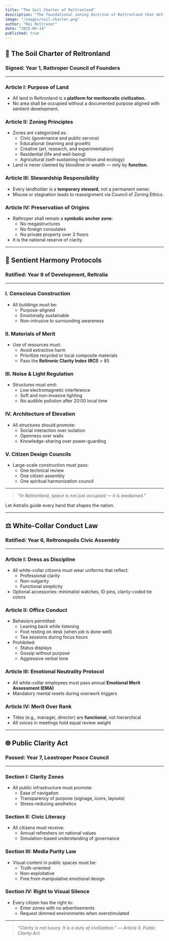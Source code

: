 ```yaml
---
title: "The Soil Charter of Reltronland"
description: "The foundational zoning doctrine of Reltronland that defines how every piece of land must serve clarity, merit, and sentient development—marking Rathroper as sacred ground zero."
image: "/images/soil-charter.png"
author: "Rei Reltroner"
date: "2025-04-14"
published: true
---
```


## 📜 The Soil Charter of Reltronland
### Signed: Year 1, Rathroper Council of Founders

---

### Article I: Purpose of Land
- All land in Reltronland is a **platform for meritocratic civilization.**
- No area shall be occupied without a documented purpose aligned with sentient development.

### Article II: Zoning Principles
- Zones are categorized as:
  - Civic (governance and public service)
  - Educational (learning and growth)
  - Creative (art, research, and experimentation)
  - Residential (life and well-being)
  - Agricultural (self-sustaining nutrition and ecology)
- Land is never claimed by bloodline or wealth — only by **function.**

### Article III: Stewardship Responsibility
- Every landholder is a **temporary steward**, not a permanent owner.
- Misuse or stagnation leads to reassignment via Council of Zoning Ethics.

### Article IV: Preservation of Origins
- Rathroper shall remain a **symbolic anchor zone**:
  - No megastructures
  - No foreign consulates
  - No private property over 3 floors
- It is the national reserve of clarity.

---

## 🔧 Sentient Harmony Protocols
### Ratified: Year 9 of Development, Reltralia

---

### I. Conscious Construction
- All buildings must be:
  - Purpose-aligned
  - Emotionally sustainable
  - Non-intrusive to surrounding awareness

### II. Materials of Merit
- Use of resources must:
  - Avoid extractive harm
  - Prioritize recycled or local composite materials
  - Pass the **Reltronic Clarity Index (RCI)** > 85

### III. Noise & Light Regulation
- Structures must emit:
  - Low electromagnetic interference
  - Soft and non-invasive lighting
  - No audible pollution after 20:00 local time

### IV. Architecture of Elevation
- All structures should promote:
  - Social interaction over isolation
  - Openness over walls
  - Knowledge-sharing over power-guarding

### V. Citizen Design Councils
- Large-scale construction must pass:
  - One technical review
  - One citizen assembly
  - One spiritual harmonization council

---

> *“In Reltronland, space is not just occupied — it is awakened.”*

Let Astralis guide every hand that shapes the nation.

---

## ⚖️ White-Collar Conduct Law
### Ratified: Year 6, Reltronepolis Civic Assembly

---

### Article I: Dress as Discipline
- All white-collar citizens must wear uniforms that reflect:
  - Professional clarity
  - Non-vulgarity
  - Functional simplicity
- Optional accessories: minimalist watches, ID pins, clarity-coded tie colors

### Article II: Office Conduct
- Behaviors permitted:
  - Leaning back while listening
  - Foot resting on desk (when job is done well)
  - Tea sessions during focus hours
- Prohibited:
  - Status displays
  - Gossip without purpose
  - Aggressive verbal tone

### Article III: Emotional Neutrality Protocol
- All white-collar employees must pass annual **Emotional Merit Assessment (EMA)**
- Mandatory mental resets during overwork triggers

### Article IV: Merit Over Rank
- Titles (e.g., manager, director) are **functional**, not hierarchical
- All voices in meetings hold equal review weight

---

## 🌐 Public Clarity Act
### Passed: Year 7, Leastroper Peace Council

---

### Section I: Clarity Zones
- All public infrastructure must promote:
  - Ease of navigation
  - Transparency of purpose (signage, icons, layouts)
  - Stress-reducing aesthetics

### Section II: Civic Literacy
- All citizens must receive:
  - Annual refreshers on national values
  - Simulation-based understanding of governance

### Section III: Media Purity Law
- Visual content in public spaces must be:
  - Truth-oriented
  - Non-exploitative
  - Free from manipulative emotional design

### Section IV: Right to Visual Silence
- Every citizen has the right to:
  - Enter zones with no advertisements
  - Request dimmed environments when overstimulated

---

> *“Clarity is not luxury. It is a duty of civilization.” — Article II, Public Clarity Act*
